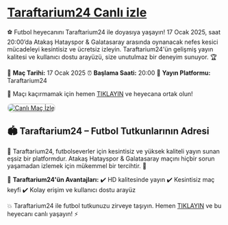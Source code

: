 <h1><a href="https://bosssports2.com/" title="Canlı Maç İzle - Atakaş Hatayspor & Galatasaray Maçı Kesintisiz ve Ücretsiz">Taraftarium24 Canlı izle</a></h1>
<p>⚽ Futbol heyecanını Taraftarium24 ile doyasıya yaşayın! 17 Ocak 2025, saat 20:00’da Atakaş Hatayspor & Galatasaray arasında oynanacak nefes kesici mücadeleyi kesintisiz ve ücretsiz izleyin. Taraftarium24'ün gelişmiş yayın kalitesi ve kullanıcı dostu arayüzü, size unutulmaz bir deneyim sunuyor. 🏆</p>

<p>📅 <strong>Maç Tarihi:</strong> 17 Ocak 2025  
⏰ <strong>Başlama Saati:</strong> 20:00  
📍 <strong>Yayın Platformu:</strong> Taraftarium24</p>

<p>🌟 Maçı kaçırmamak için hemen <a href="https://bosssports2.com/" title="Maçı İzlemek İçin TIKLAYIN">TIKLAYIN</a> ve heyecana ortak olun!</p>

<a href="https://bosssports2.com/" title="Atakaş Hatayspor & Galatasaray Maçı Taraftarium24'te Canlı İzle">
    <img src="https://r.resimlink.com/B9q4eRGd.jpg" alt="Canlı Maç İzle" style="max-width: 100%; border: 2px solid #ddd; border-radius: 10px;">
</a>

<div class="description">
    <h2>🏟️ Taraftarium24 – Futbol Tutkunlarının Adresi</h2>
    <p>🎉 Taraftarium24, futbolseverler için kesintisiz ve yüksek kaliteli yayın sunan eşsiz bir platformdur. Atakaş Hatayspor & Galatasaray maçını hiçbir sorun yaşamadan izlemek için mükemmel bir tercihtir. 💪</p>
    <p>🚀 <strong>Taraftarium24'ün Avantajları:</strong>  
    ✔️ HD kalitesinde yayın  
    ✔️ Kesintisiz maç keyfi  
    ✔️ Kolay erişim ve kullanıcı dostu arayüz</p>
    <p>💥 Taraftarium24 ile futbol tutkunuzu zirveye taşıyın. Hemen <a href="https://bosssports2.com/" title="Maçı İzlemek İçin TIKLAYIN">TIKLAYIN</a> ve bu heyecanı canlı yaşayın! ⚡</p>
</div>
